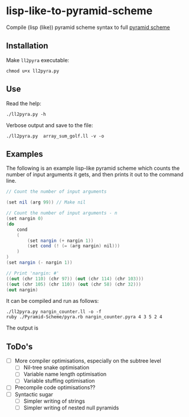 # lisp-like-to-pyramid-scheme

Compile (lisp (like)) pyramid scheme syntax to full [pyramid scheme](https://github.com/ConorOBrien-Foxx/Pyramid-Scheme)

## Installation

Make  `ll2pyra` executable:
```
chmod u+x ll2pyra.py
```

## Use

Read the help:
```
./ll2pyra.py -h
```

Verbose output and save to the file:
```
./ll2pyra.py  array_sum_golf.ll -v -o
```

## Examples

The following is an example lisp-like pyramid scheme which counts the number of input arguments it gets, and then prints it out to the command line. 

```cs
// Count the number of input arguments

(set nil (arg 99)) // Make nil

// Count the number of input arguments - n
(set nargin 0)
(do
    cond
    (
        (set nargin (+ nargin 1))
        (set cond (! (= (arg nargin) nil)))
    )
)
(set nargin (- nargin 1))

// Print 'nargin: #'
((out (chr 110) (chr 97)) (out (chr 114) (chr 103)))
((out (chr 105) (chr 110)) (out (chr 58) (chr 32)))
(out nargin)
```

It can be compiled and run as follows:

```
./ll2pyra.py nargin_counter.ll -o -f
ruby ./Pyramid-Scheme/pyra.rb nargin_counter.pyra 4 3 5 2 4
```
The output is 

## ToDo's

- [ ] More compiler optimisations, especially on the subtree level
  - [ ] Nil-tree snake optimisation
  - [ ] Variable name length optimisation
  - [ ] Variable stuffing optimisation
- [ ] Precompile code optimisations??
- [ ] Syntactic sugar
  - [ ] Simpler writing of strings
  - [ ] Simpler writing of nested null pyramids